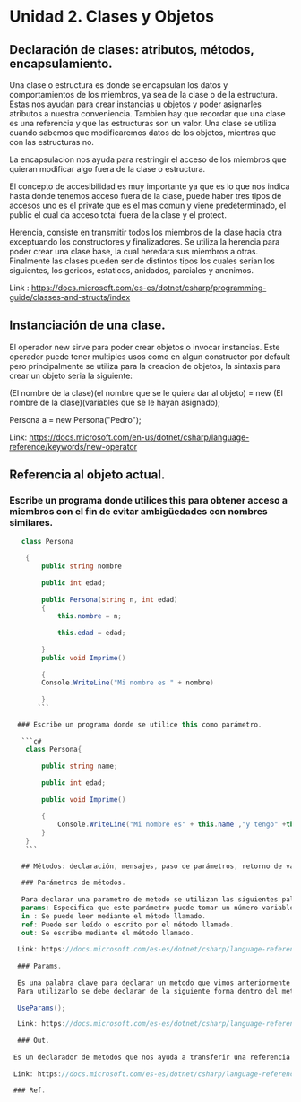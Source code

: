 
# Unidad 2. Clases y Objetos

## Declaración de clases: atributos, métodos, encapsulamiento.
Una clase o estructura es donde se encapsulan los datos y comportamientos de los miembros, ya sea de la clase o de la estructura.
Estas nos ayudan para crear instancias u objetos y poder asignarles atributos a nuestra conveniencia. Tambien hay que recordar que una clase es una referencia y que las estructuras son un valor.
Una clase se utiliza cuando sabemos que modificaremos datos de los objetos, mientras que con las estructuras no.

La encapsulacion nos ayuda para restringir el acceso de los miembros que quieran modificar algo fuera de la clase o estructura.

El concepto de accesibilidad es muy importante ya que es lo que nos indica hasta donde tenemos acceso fuera de la clase, puede haber tres tipos de accesos uno es el private que es el mas comun y viene predeterminado, el public el cual da acceso total fuera de la clase y el protect.

Herencia, consiste en transmitir todos los miembros de la clase hacia otra exceptuando los constructores y finalizadores. Se utiliza la herencia para poder crear una clase base, la cual heredara sus miembros a otras.
Finalmente las clases pueden ser de distintos tipos los cuales serian los siguientes, los gericos, estaticos, anidados, parciales y anonimos.

Link : https://docs.microsoft.com/es-es/dotnet/csharp/programming-guide/classes-and-structs/index

## Instanciación de una clase.
El operador new sirve para poder crear objetos o invocar instancias. Este operador puede tener multiples usos como en algun constructor por default pero principalmente se utiliza para la creacion de objetos, la sintaxis para crear un objeto seria la siguiente:

(El nombre de la clase)(el nombre que se le quiera dar al objeto) = new (El nombre de la clase)(variables que se le hayan asignado);

Persona a = new Persona("Pedro");

Link: https://docs.microsoft.com/en-us/dotnet/csharp/language-reference/keywords/new-operator

## Referencia al objeto actual. 

### Escribe un programa donde utilices this para obtener acceso a miembros con el fin de evitar ambigüedades con nombres similares.

``` c#
   class Persona
    
    {
        public string nombre
        
        public int edad;
        
        public Persona(string n, int edad)
        {
            this.nombre = n;
            
            this.edad = edad;
            
        }
        public void Imprime()
        
        {
        Console.WriteLine("Mi nombre es " + nombre)
        
        }
       ```
       
  ### Escribe un programa donde se utilice this como parámetro.
  
   ```c#
    class Persona{
    
        public string name;
        
        public int edad;
        
        public void Imprime()
        
        {
            Console.WriteLine("Mi nombre es" + this.name ,"y tengo" +this.edad);
        }
    }
    ```
    
   ## Métodos: declaración, mensajes, paso de parámetros, retorno de valores.
   
   ### Parámetros de métodos.
   
   Para declarar una parametro de metodo se utilizan las siguientes palabras:
   params: Especifica que este parámetro puede tomar un número variable de argumentos.
   in : Se puede leer mediante el método llamado.
   ref: Puede ser leído o escrito por el método llamado.
   out: Se escribe mediante el método llamado.
  
  Link: https://docs.microsoft.com/es-es/dotnet/csharp/language-reference/keywords/method-parameters
  
  ### Params.
  
  Es una palabra clave para declarar un metodo que vimos anteriormente, este declaracion solo puede soportar matrices unidimensionales,   ademas que no permite parametros adicionales una vez declarado.
  Para utilizarlo se debe declarar de la siguiente forma dentro del metodo Main.
  
  UseParams();

  Link: https://docs.microsoft.com/es-es/dotnet/csharp/language-reference/keywords/params
  
  ### Out.
  
 Es un declarador de metodos que nos ayuda a transferir una referencia en lugar de otorgar un valor y en las declaraciones con    parametros de tipo generico este sera covariante.
 
 Link: https://docs.microsoft.com/es-es/dotnet/csharp/language-reference/keywords/out
 
 ### Ref.
 
 

